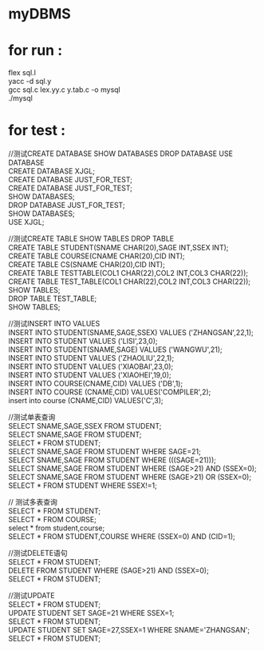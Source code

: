 # myDBMS

# for run :  
  flex sql.l  
  yacc -d sql.y  
  gcc sql.c lex.yy.c y.tab.c -o mysql  
  ./mysql  

# for test :  

//测试CREATE DATABASE SHOW DATABASES DROP DATABASE USE DATABASE  
CREATE DATABASE XJGL;  
CREATE DATABASE JUST_FOR_TEST;  
CREATE DATABASE JUST_FOR_TEST;  
SHOW DATABASES;  
DROP DATABASE JUST_FOR_TEST;  
SHOW DATABASES;  
USE XJGL;  

//测试CREATE TABLE SHOW TABLES DROP TABLE  
CREATE TABLE STUDENT(SNAME CHAR(20),SAGE INT,SSEX INT);  
CREATE TABLE COURSE(CNAME CHAR(20),CID INT);  
CREATE TABLE CS(SNAME CHAR(20),CID INT);  
CREATE TABLE TESTTABLE(COL1 CHAR(22),COL2 INT,COL3 CHAR(22));  
CREATE TABLE TEST_TABLE(COL1 CHAR(22),COL2 INT,COL3 CHAR(22));  
SHOW TABLES;  
DROP TABLE TEST_TABLE;  
SHOW TABLES;  

//测试INSERT INTO VALUES  
INSERT INTO STUDENT(SNAME,SAGE,SSEX) VALUES ('ZHANGSAN',22,1);  
INSERT INTO STUDENT VALUES ('LISI',23,0);  
INSERT INTO STUDENT(SNAME,SAGE) VALUES ('WANGWU',21);  
INSERT INTO STUDENT VALUES ('ZHAOLIU',22,1);  
INSERT INTO STUDENT VALUES ('XIAOBAI',23,0);  
INSERT INTO STUDENT VALUES ('XIAOHEI',19,0);  
INSERT INTO COURSE(CNAME,CID) VALUES ('DB',1);  
INSERT INTO COURSE (CNAME,CID) VALUES('COMPILER',2);  
insert into course (CNAME,CID) VALUES('C',3);  

//测试单表查询  
SELECT SNAME,SAGE,SSEX FROM STUDENT;  
SELECT SNAME,SAGE FROM STUDENT;  
SELECT * FROM STUDENT;  
SELECT SNAME,SAGE FROM STUDENT WHERE SAGE=21;  
SELECT SNAME,SAGE FROM STUDENT WHERE (((SAGE=21)));  
SELECT SNAME,SAGE FROM STUDENT WHERE (SAGE>21) AND (SSEX=0);  
SELECT SNAME,SAGE FROM STUDENT WHERE (SAGE>21) OR (SSEX=0);  
SELECT * FROM STUDENT WHERE SSEX!=1;  

// 测试多表查询  
SELECT * FROM STUDENT;  
SELECT * FROM COURSE;  
select * from student,course;  
SELECT * FROM STUDENT,COURSE WHERE (SSEX=0) AND (CID=1);  

//测试DELETE语句  
SELECT * FROM STUDENT;  
DELETE FROM STUDENT WHERE (SAGE>21) AND (SSEX=0);  
SELECT * FROM STUDENT;  

//测试UPDATE  
SELECT * FROM STUDENT;  
UPDATE STUDENT SET SAGE=21 WHERE SSEX=1;  
SELECT * FROM STUDENT;  
UPDATE STUDENT SET SAGE=27,SSEX=1 WHERE SNAME='ZHANGSAN';  
SELECT * FROM STUDENT;  

